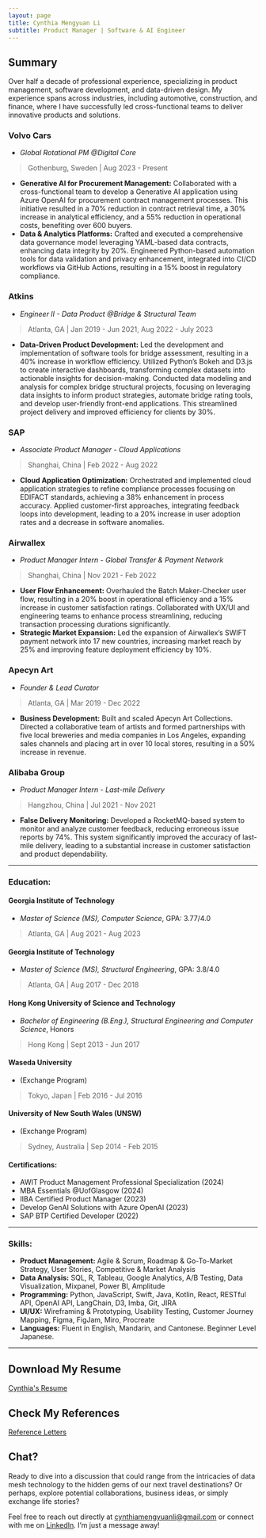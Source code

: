 ```yaml
---
layout: page
title: Cynthia Mengyuan Li
subtitle: Product Manager | Software & AI Engineer
---
```


## Summary
Over half a decade of professional experience, specializing in product management, software development, and data-driven design. My experience spans across industries, including automotive, construction, and finance, where I have successfully led cross-functional teams to deliver innovative products and solutions.

### Volvo Cars
- _Global Rotational PM @Digital Core_
> Gothenburg, Sweden \| Aug 2023 - Present

  - **Generative AI for Procurement Management:** Collaborated with a cross-functional team to develop a Generative AI application using Azure OpenAI for procurement contract management processes. This initiative resulted in a 70% reduction in contract retrieval time, a 30% increase in analytical efficiency, and a 55% reduction in operational costs, benefiting over 600 buyers.
  - **Data & Analytics Platforms:** Crafted and executed a comprehensive data governance model leveraging YAML-based data contracts, enhancing data integrity by 20%. Engineered Python-based automation tools for data validation and privacy enhancement, integrated into CI/CD workflows via GitHub Actions, resulting in a 15% boost in regulatory compliance.

### Atkins
- _Engineer II - Data Product @Bridge & Structural Team_
> Atlanta, GA \| Jan 2019 - Jun 2021, Aug 2022 - July 2023

  - **Data-Driven Product Development:** Led the development and implementation of software tools for bridge assessment, resulting in a 40% increase in workflow efficiency. Utilized Python’s Bokeh and D3.js to create interactive dashboards, transforming complex datasets into actionable insights for decision-making. Conducted data modeling and analysis for complex bridge structural projects, focusing on leveraging data insights to inform product strategies, automate bridge rating tools, and develop user-friendly front-end applications. This streamlined project delivery and improved efficiency for clients by 30%.

### SAP
- _Associate Product Manager - Cloud Applications_
> Shanghai, China \| Feb 2022 - Aug 2022

  - **Cloud Application Optimization:** Orchestrated and implemented cloud application strategies to refine compliance processes focusing on EDIFACT standards, achieving a 38% enhancement in process accuracy. Applied customer-first approaches, integrating feedback loops into development, leading to a 20% increase in user adoption rates and a decrease in software anomalies.

### Airwallex
- _Product Manager Intern - Global Transfer & Payment Network_
> Shanghai, China \| Nov 2021 - Feb 2022

  - **User Flow Enhancement:** Overhauled the Batch Maker-Checker user flow, resulting in a 20% boost in operational efficiency and a 15% increase in customer satisfaction ratings. Collaborated with UX/UI and engineering teams to enhance process streamlining, reducing transaction processing durations significantly.
  - **Strategic Market Expansion:** Led the expansion of Airwallex’s SWIFT payment network into 17 new countries, increasing market reach by 25% and improving feature deployment efficiency by 10%.

### Apecyn Art
- _Founder & Lead Curator_
> Atlanta, GA \| Mar 2019 - Dec 2022

  - **Business Development:** Built and scaled Apecyn Art Collections. Directed a collaborative team of artists and formed partnerships with five local breweries and media companies in Los Angeles, expanding sales channels and placing art in over 10 local stores, resulting in a 50% increase in revenue.

### Alibaba Group
- _Product Manager Intern - Last-mile Delivery_
> Hangzhou, China \| Jul 2021 - Nov 2021

  - **False Delivery Monitoring:** Developed a RocketMQ-based system to monitor and analyze customer feedback, reducing erroneous issue reports by 74%. This system significantly improved the accuracy of last-mile delivery, leading to a substantial increase in customer satisfaction and product dependability.

<!-- ### Georgia Institute of Technology
_Graduate Student Assistant_
Atlanta, GA, Jan 2023 - May 2023

During my time as a Graduate Student Assistant at Georgia Tech, I was responsible for creating and executing Python workshops, which led to a 50% increase in student engagement. My role involved not only educational content creation but also managing lab resources and assisting in research projects. This experience sharpened my skills in data visualization and analytics, crucial for data-driven product management. -->

---

### Education:

#### Georgia Institute of Technology
- *Master of Science (MS), Computer Science*, GPA: 3.77/4.0
>  Atlanta, GA \| Aug 2021 - Aug 2023

#### Georgia Institute of Technology
- *Master of Science (MS), Structural Engineering*, GPA: 3.8/4.0
> Atlanta, GA \| Aug 2017 - Dec 2018

#### Hong Kong University of Science and Technology
- *Bachelor of Engineering (B.Eng.), Structural Engineering and Computer Science*, Honors
> Hong Kong \| Sept 2013 - Jun 2017

#### Waseda University
- (Exchange Program)
> Tokyo, Japan \| Feb 2016 - Jul 2016

#### University of New South Wales (UNSW)
- (Exchange Program)
> Sydney, Australia \| Sep 2014 - Feb 2015

#### Certifications:
- AWIT Product Management Professional Specialization (2024)
- MBA Essentials @UofGlasgow (2024)
- IIBA Certified Product Manager (2023)
- Develop GenAI Solutions with Azure OpenAI (2023)
- SAP BTP Certified Developer (2022)

---

### Skills:

- **Product Management:** Agile & Scrum, Roadmap & Go-To-Market Strategy, User Stories, Competitive & Market Analysis
- **Data Analysis:** SQL, R, Tableau, Google Analytics, A/B Testing, Data Visualization, Mixpanel, Power BI, Amplitude
- **Programming:** Python, JavaScript, Swift, Java, Kotlin, React, RESTful API, OpenAI API, LangChain, D3, Imba, Git, JIRA
- **UI/UX:** Wireframing & Prototyping, Usability Testing, Customer Journey Mapping, Figma, FigJam, Miro, Procreate
- **Languages:** Fluent in English, Mandarin, and Cantonese. Beginner Level Japanese.

---

## Download My Resume
[Cynthia's Resume](resources/Cynthia_Li_resume.pdf)

## Check My References
[Reference Letters](resources/reference_letters.pdf)

<!-- ## Build-Measure-Learn
I firmly believe in the Build-Measure-Learn feedback loop, as advocated in the Lean Startup methodology. This approach will guide my efforts in iterative product development, enabling us to rapidly adapt to changing requirements and continuously improve our offerings. -->

## Chat?

Ready to dive into a discussion that could range from the intricacies of data mesh technology to the hidden gems of our next travel destinations? Or perhaps, explore potential collaborations, business ideas, or simply exchange life stories?

Feel free to reach out directly at [cynthiamengyuanli@gmail.com](mailto:cynthiamengyuanli@gmail.com) or connect with me on [LinkedIn](https://www.linkedin.com/in/mengyuan-li-cynthia/). I’m just a message away!
